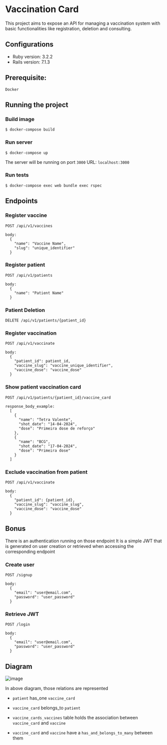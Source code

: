 # Vaccination Card
This project aims to expose an API for managing a vaccination system with basic functionalities like registration, deletion and consulting.

## Configurations
* Ruby version: 3.2.2
* Rails version: 7.1.3

## Prerequisite:
`Docker`

## Running the project
### Build image
`$ docker-compose build`

### Run server
`$ docker-compose up`

The server will be running on port `3000`
URL: `localhost:3000`

### Run tests
`$ docker-compose exec web bundle exec rspec`

## Endpoints
### Register vaccine
`POST /api/v1/vaccines`

```
body:
  {
    "name": "Vaccine Name",
    "slug": "unique_identifier"
  }
```

### Register patient
`POST /api/v1/patients`

```
body:
  {
    "name": "Patient Name"
  }
```

### Patient Deletion
`DELETE /api/v1/patients/{patient_id}`

### Register vaccination
`POST /api/v1/vaccinate`

```
body:
  {
    "patient_id": patient_id,
    "vaccine_slug": "vaccine_unique_identifier",
    "vaccine_dose": "vaccine_dose"
  }
```

### Show patient vaccination card
`POST /api/v1/patients/{patient_id}/vaccine_card`

```
response_body_example:
  [
    {
      "name": "Tetra Valente",
      "shot_date": "14-04-2024",
      "dose": "Primeira dose de reforço"
    },
    {
      "name": "BCG",
      "shot_date": "17-04-2024",
      "dose": "Primeira dose"
    }
  ]
```

### Exclude vaccination from patient
`POST /api/v1/vaccinate`

```
body:
  {
    "patient_id": {patient_id},
    "vaccine_slug": "vaccine_slug",
    "vaccine_dose": "vaccine_dose"
  }
```

## Bonus
There is an authentication running on those endpoint
It is a simple JWT that is generated on user creation or retrieved when accessing the corresponding endpoint

### Create user
`POST /signup`

```
body:
  {
    "email": "user@email.com",
    "password": "user_password"
  }
```

### Retrieve JWT
`POST /login`

```
body:
  {
    "email": "user@email.com",
    "password": "user_password"
  }
```

## Diagram
![image](https://github.com/FabioSaito/vaccine-project/assets/29253127/8652b561-20fb-49ba-9f67-478514f07546)

In above diagram, those relations are represented
- `patient` has_one `vaccine_card`
- `vaccine_card` belongs_to `patient`

- `vaccine_cards_vaccines` table holds the association between `vaccine_card` and `vaccine`
- `vaccine_card` and `vaccine` have a `has_and_belongs_to_many` between them


